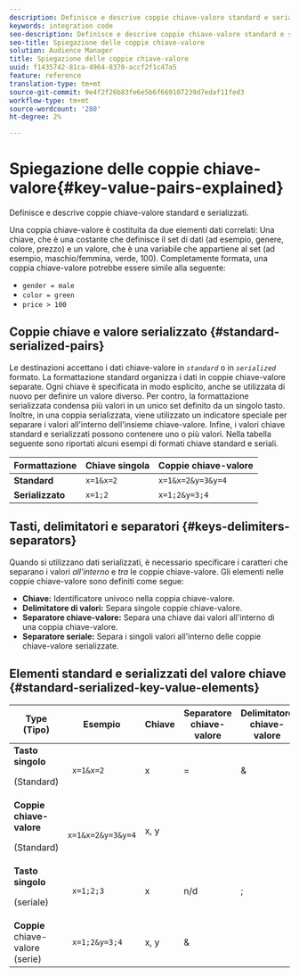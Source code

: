 ```yaml
---
description: Definisce e descrive coppie chiave-valore standard e serializzati.
keywords: integration code
seo-description: Definisce e descrive coppie chiave-valore standard e serializzati.
seo-title: Spiegazione delle coppie chiave-valore
solution: Audience Manager
title: Spiegazione delle coppie chiave-valore
uuid: f1435742-81ca-4964-8370-accf2f1c47a5
feature: reference
translation-type: tm+mt
source-git-commit: 9e4f2f26b83fe6e5b6f669107239d7edaf11fed3
workflow-type: tm+mt
source-wordcount: '280'
ht-degree: 2%

---
```



# Spiegazione delle coppie chiave-valore{#key-value-pairs-explained}

Definisce e descrive coppie chiave-valore standard e serializzati.

<!-- 

c_key_value_explained.xml

 -->

Una coppia chiave-valore è costituita da due elementi dati correlati: Una chiave, che è una costante che definisce il set di dati (ad esempio, genere, colore, prezzo) e un valore, che è una variabile che appartiene al set (ad esempio, maschio/femmina, verde, 100). Completamente formata, una coppia chiave-valore potrebbe essere simile alla seguente:

* `gender = male`
* `color = green`
* `price > 100`

## Coppie chiave e valore serializzato {#standard-serialized-pairs}

Le destinazioni accettano i dati chiave-valore in *`standard`* o in *`serialized`* formato. La formattazione standard organizza i dati in coppie chiave-valore separate. Ogni chiave è specificata in modo esplicito, anche se utilizzata di nuovo per definire un valore diverso. Per contro, la formattazione serializzata condensa più valori in un unico set definito da un singolo tasto. Inoltre, in una coppia serializzata, viene utilizzato un indicatore speciale per separare i valori all&#39;interno dell&#39;insieme chiave-valore. Infine, i valori chiave standard e serializzati possono contenere uno o più valori. Nella tabella seguente sono riportati alcuni esempi di formati chiave standard e seriali.

| Formattazione | Chiave singola | Coppie chiave-valore |
|---|---|---|
| **Standard** | `x=1&x=2` | `x=1&x=2&y=3&y=4` |
| **Serializzato** | `x=1;2` | `x=1;2&y=3;4` |



## Tasti, delimitatori e separatori {#keys-delimiters-separators}

Quando si utilizzano dati serializzati, è necessario specificare i caratteri che separano i valori *all&#39;interno* e *tra* le coppie chiave-valore. Gli elementi nelle coppie chiave-valore sono definiti come segue:

* **Chiave:** Identificatore univoco nella coppia chiave-valore.
* **Delimitatore di valori:** Separa singole coppie chiave-valore.
* **Separatore chiave-valore:** Separa una chiave dai valori all&#39;interno di una coppia chiave-valore.
* **Separatore seriale:** Separa i singoli valori all&#39;interno delle coppie chiave-valore serializzate.

## Elementi standard e serializzati del valore chiave {#standard-serialized-key-value-elements}

<table id="table_62B0498441034A719C9DB57276777D40"> 
 <thead> 
  <tr> 
   <th colname="col1" class="entry"> Type (Tipo) </th> 
   <th colname="col2" class="entry"> Esempio  </th> 
   <th colname="col3" class="entry"> Chiave </th> 
   <th colname="col4" class="entry"> Separatore chiave-valore </th> 
   <th colname="col5" class="entry"> Delimitatore chiave-valore </th> 
   <th colname="col6" class="entry"> Separatore seriale </th> 
  </tr> 
 </thead>
 <tbody> 
  <tr> 
   <td colname="col1"> <b>Tasto singolo</b> <p>(Standard) </p> </td> 
   <td colname="col2"> <code> x=1&amp;x=2 </code> </td> 
   <td colname="col3"> x </td> 
   <td colname="col4" morerows="3"> = </td> 
   <td colname="col5" morerows="1"> &amp; </td> 
   <td colname="col6" morerows="1"> n/d </td> 
  </tr> 
  <tr> 
   <td colname="col1"> <b>Coppie chiave-valore</b> <p>(Standard) </p> </td> 
   <td colname="col2"> <code> x=1&amp;x=2&amp;y=3&amp;y=4 </code> </td> 
   <td colname="col3"> x, y </td> 
  </tr> 
  <tr> 
   <td colname="col1"> <b>Tasto singolo</b> <p>(seriale) </p> </td> 
   <td colname="col2"> <code> x=1;2;3 </code> </td> 
   <td colname="col3"> x </td> 
   <td colname="col5"> n/d </td> 
   <td colname="col6" morerows="1"> ; </td> 
  </tr> 
  <tr> 
   <td colname="col1"> <b>Coppie</b> chiave-valore (serie) </td> 
   <td colname="col2"> <code> x=1;2&amp;y=3;4 </code> </td> 
   <td colname="col3"> x, y </td> 
   <td colname="col5"> &amp; </td> 
  </tr> 
 </tbody> 
</table>

